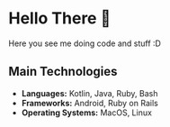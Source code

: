 # Hello There 👾
Here you see me doing code and stuff :D

## Main Technologies
- **Languages:** Kotlin, Java, Ruby, Bash
- **Frameworks:** Android, Ruby on Rails
- **Operating Systems:** MacOS, Linux
